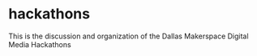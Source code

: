 # hackathons
This is the discussion and organization of the Dallas Makerspace Digital Media Hackathons
